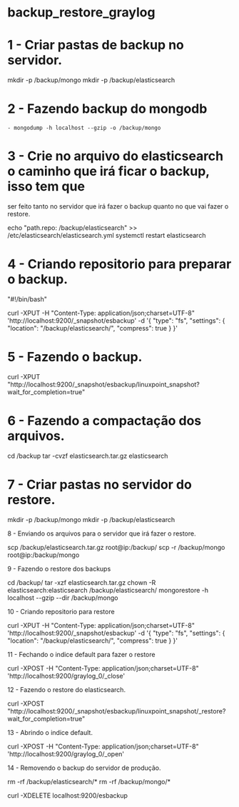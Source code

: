 # backup_restore_graylog


# 1 - Criar pastas de backup no servidor.




mkdir -p /backup/mongo
mkdir -p /backup/elasticsearch

# 2 - Fazendo backup do mongodb

	- mongodump -h localhost --gzip -o /backup/mongo



# 3 - Crie no arquivo do elasticsearch o caminho que irá ficar o backup, isso tem que 
ser feito tanto no servidor que irá fazer o backup quanto no que vai fazer o restore.

echo "path.repo: /backup/elasticsearch" >> /etc/elasticsearch/elasticsearch.yml
systemctl restart elasticsearch






# 4 - Criando repositorio para preparar o backup.

"#!/bin/bash"

curl -XPUT -H "Content-Type: application/json;charset=UTF-8" 'http://localhost:9200/_snapshot/esbackup' -d '{
  "type": "fs",
  "settings": {
     "location": "/backup/elasticsearch/",
     "compress": true
  }
}'




# 5 - Fazendo o backup.

curl -XPUT  "http://localhost:9200/_snapshot/esbackup/linuxpoint_snapshot?wait_for_completion=true"



# 6 - Fazendo a compactação dos arquivos.

cd /backup
tar -cvzf  elasticsearch.tar.gz elasticsearch



# 7 - Criar pastas no servidor do restore.

mkdir -p /backup/mongo
mkdir -p /backup/elasticsearch


8 - Enviando os arquivos para o servidor que irá fazer o restore.

scp /backup/elasticsearch.tar.gz root@ip:/backup/
scp -r /backup/mongo root@ip:/backup/mongo


9 - Fazendo o restore dos backups

cd /backup/
tar -xzf elasticsearch.tar.gz
chown -R elasticsearch:elasticsearch /backup/elasticsearch/
mongorestore -h localhost --gzip --dir /backup/mongo

10 - Criando repositorio para restore

curl -XPUT -H "Content-Type: application/json;charset=UTF-8" 'http://localhost:9200/_snapshot/esbackup' -d '{
  "type": "fs",
  "settings": {
     "location": "/backup/elasticsearch/",
     "compress": true
  }
}'


11 - Fechando o indice default para fazer o restore

curl -XPOST -H "Content-Type: application/json;charset=UTF-8" 'http://localhost:9200/graylog_0/_close'


12 - Fazendo o restore do elasticsearch.

curl  -XPOST "http://localhost:9200/_snapshot/esbackup/linuxpoint_snapshot/_restore?wait_for_completion=true"

13 - Abrindo o indice default.

curl -XPOST -H "Content-Type: application/json;charset=UTF-8" 'http://localhost:9200/graylog_0/_open'


14 - Removendo o backup do servidor de produção.


rm -rf /backup/elasticsearch/*
rm -rf /backup/mongo/*


curl -XDELETE localhost:9200/esbackup